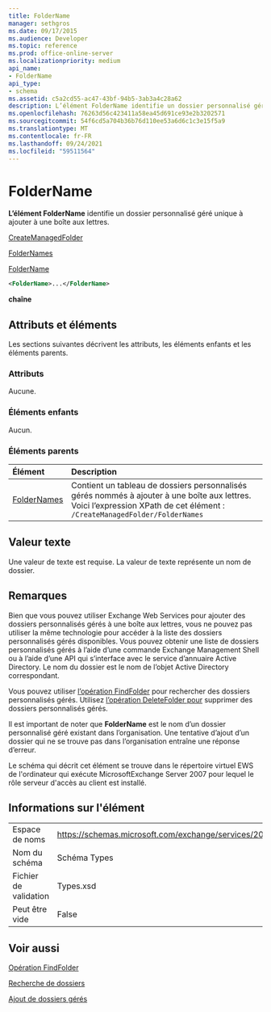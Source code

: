 ```yaml
---
title: FolderName
manager: sethgros
ms.date: 09/17/2015
ms.audience: Developer
ms.topic: reference
ms.prod: office-online-server
ms.localizationpriority: medium
api_name:
- FolderName
api_type:
- schema
ms.assetid: c5a2cd55-ac47-43bf-94b5-3ab3a4c28a62
description: L’élément FolderName identifie un dossier personnalisé géré unique à ajouter à une boîte aux lettres.
ms.openlocfilehash: 76263d56c423411a58ea45d691ce93e2b3202571
ms.sourcegitcommit: 54f6cd5a704b36b76d110ee53a6d6c1c3e15f5a9
ms.translationtype: MT
ms.contentlocale: fr-FR
ms.lasthandoff: 09/24/2021
ms.locfileid: "59511564"
---
```

# <a name="foldername"></a>FolderName

**L’élément FolderName** identifie un dossier personnalisé géré unique à ajouter à une boîte aux lettres. 
  
[CreateManagedFolder](createmanagedfolder.md)
  
[FolderNames](foldernames.md)
  
[FolderName](foldername.md)
  
```xml
<FolderName>...</FolderName>
```

 **chaîne**
## <a name="attributes-and-elements"></a>Attributs et éléments

Les sections suivantes décrivent les attributs, les éléments enfants et les éléments parents.
  
### <a name="attributes"></a>Attributs

Aucune.
  
### <a name="child-elements"></a>Éléments enfants

Aucun.
  
### <a name="parent-elements"></a>Éléments parents

|**Élément**|**Description**|
|:-----|:-----|
|[FolderNames](foldernames.md) <br/> |Contient un tableau de dossiers personnalisés gérés nommés à ajouter à une boîte aux lettres.  <br/> Voici l’expression XPath de cet élément :  <br/>  `/CreateManagedFolder/FolderNames` <br/> |
   
## <a name="text-value"></a>Valeur texte

Une valeur de texte est requise. La valeur de texte représente un nom de dossier.
  
## <a name="remarks"></a>Remarques

Bien que vous pouvez utiliser Exchange Web Services pour ajouter des dossiers personnalisés gérés à une boîte aux lettres, vous ne pouvez pas utiliser la même technologie pour accéder à la liste des dossiers personnalisés gérés disponibles. Vous pouvez obtenir une liste de dossiers personnalisés gérés à l’aide d’une commande Exchange Management Shell ou à l’aide d’une API qui s’interface avec le service d’annuaire Active Directory. Le nom du dossier est le nom de l’objet Active Directory correspondant.
  
Vous pouvez utiliser [l’opération FindFolder](findfolder-operation.md) pour rechercher des dossiers personnalisés gérés. Utilisez [l’opération DeleteFolder pour](deletefolder-operation.md) supprimer des dossiers personnalisés gérés. 
  
Il est important de noter que **FolderName** est le nom d’un dossier personnalisé géré existant dans l’organisation. Une tentative d’ajout d’un dossier qui ne se trouve pas dans l’organisation entraîne une réponse d’erreur. 
  
Le schéma qui décrit cet élément se trouve dans le répertoire virtuel EWS de l'ordinateur qui exécute MicrosoftExchange Server 2007 pour lequel le rôle serveur d'accès au client est installé.
  
## <a name="element-information"></a>Informations sur l'élément

|||
|:-----|:-----|
|Espace de noms  <br/> |https://schemas.microsoft.com/exchange/services/2006/types  <br/> |
|Nom du schéma  <br/> |Schéma Types  <br/> |
|Fichier de validation  <br/> |Types.xsd  <br/> |
|Peut être vide  <br/> |False  <br/> |
   
## <a name="see-also"></a>Voir aussi



[Opération FindFolder](findfolder-operation.md)


[Recherche de dossiers](https://msdn.microsoft.com/library/9124d868-017a-43f0-b915-5c0082cacec9%28Office.15%29.aspx)
  
[Ajout de dossiers gérés](https://msdn.microsoft.com/library/846658c6-7043-40fb-8439-19f97c2a967f%28Office.15%29.aspx)

